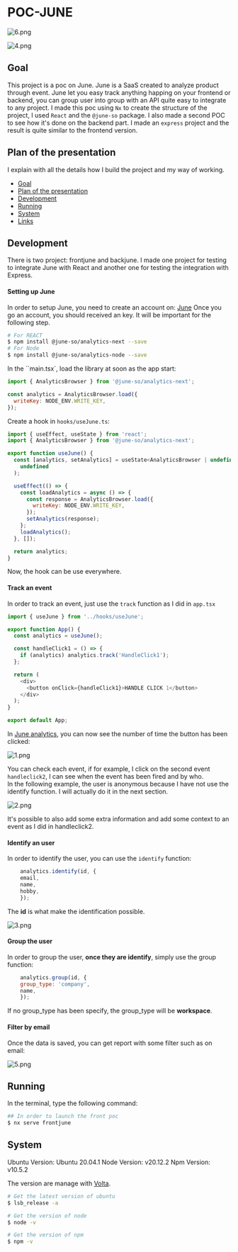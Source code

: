 # POC-JUNE

![6.png](./documentation/images/6.png)

![4.png](./documentation/images/4.png)

## Goal

This project is a poc on June. June is a SaaS created to analyze product through event. June let you easy track anything happing on your frontend or backend, you can group user into group with an API quite easy to integrate to any project.
I made this poc using `Nx` to create the structure of the project, I used `React` and the `@june-so` package.
I also made a second POC to see how it's done on the backend part. I made an `express` project and the result is quite similar to the frontend version.

## Plan of the presentation

I explain with all the details how I build the project and my way of working.

- [Goal](#goal)
- [Plan of the presentation](#plan-of-the-presentation)
- [Development](#development)
- [Running](#running)
- [System](#system)
- [Links](#links)

## Development

There is two project: frontjune and backjune.
I made one project for testing to integrate June with React and another one for testing the integration with Express.

#### Setting up June

In order to setup June, you need to create an account on: [June](https://www.june.so/)
Once you go an account, you should received an key. It will be important for the following step.

```bash
# For REACT
$ npm install @june-so/analytics-next --save
# For Node
$ npm install @june-so/analytics-node --save
```

In the ``main.tsx`, load the library at soon as the app start:

```js
import { AnalyticsBrowser } from '@june-so/analytics-next';

const analytics = AnalyticsBrowser.load({
  writeKey: NODE_ENV.WRITE_KEY,
});
```

Create a hook in `hooks/useJune.ts`:

```js
import { useEffect, useState } from 'react';
import { AnalyticsBrowser } from '@june-so/analytics-next';

export function useJune() {
  const [analytics, setAnalytics] = useState<AnalyticsBrowser | undefined>(
    undefined
  );

  useEffect(() => {
    const loadAnalytics = async () => {
      const response = AnalyticsBrowser.load({
        writeKey: NODE_ENV.WRITE_KEY,
      });
      setAnalytics(response);
    };
    loadAnalytics();
  }, []);

  return analytics;
}
```

Now, the hook can be use everywhere.

#### Track an event

In order to track an event, just use the `track` function as I did in `app.tsx`

```js
import { useJune } from '../hooks/useJune';

export function App() {
  const analytics = useJune();

  const handleClick1 = () => {
    if (analytics) analytics.track('HandleClick1');
  };

  return (
    <div>
      <button onClick={handleClick1}>HANDLE CLICK 1</button>
    </div>
  );
}

export default App;
```

In [June analytics](https://analytics.june.so/), you can now see the number of time the button has been clicked:

![1.png](./documentation/images/1.png)

You can check each event, if for example, I click on the second event `handleclick2`, I can see when the event has been fired and by who.  
In the following example, the user is anonymous because I have not use the identify function. I will actually do it in the next section.

![2.png](./documentation/images/2.png)

It's possible to also add some extra information and add some context to an event as I did in handleclick2.

#### Identify an user

In order to identify the user, you can use the `identify` function:

```js
    analytics.identify(id, {
    email,
    name,
    hobby,
    });
```

The **id** is what make the identification possible.

![3.png](./documentation/images/3.png)

#### Group the user

In order to group the user, **once they are identify**, simply use the group function:

```js
    analytics.group(id, {
    group_type: 'company',
    name,
    });
```

If no group_type has been specify, the group_type will be **workspace**.

#### Filter by email

Once the data is saved, you can get report with some filter such as on email:

![5.png](./documentation/images/5.png)

## Running

In the terminal, type the following command:

```bash
## In order to launch the front poc
$ nx serve frontjune
```

## System

Ubuntu Version: Ubuntu 20.04.1
Node Version: v20.12.2
Npm Version: v10.5.2

The version are manage with [Volta](https://docs.volta.sh/guide/getting-started).

```bash
# Get the latest version of ubuntu
$ lsb_release -a

# Get the version of node
$ node -v

# Get the version of npm
$ npm -v
```

